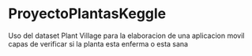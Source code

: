 # ProyectoPlantasKeggle
Uso del dataset Plant Village para la elaboracion de una aplicacion movil capas de verificar si la planta esta enferma o esta sana
